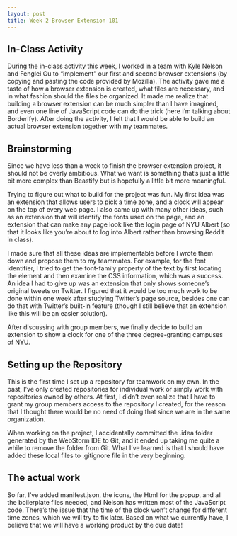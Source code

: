 ```yaml
---
layout: post
title: Week 2 Browser Extension 101
---
```



## In-Class Activity
During the in-class activity this week, I worked in a team with Kyle Nelson and Fenglei Gu to “implement” our first and second browser extensions (by copying and pasting the code provided by Mozilla). The activity gave me a taste of how a browser extension is created, what files are necessary, and in what fashion should the files be organized. It made me realize that building a browser extension can be much simpler than I have imagined, and even one line of JavaScript code can do the trick (here I’m talking about Borderify). After doing the activity, I felt that I would be able to build an actual browser extension together with my teammates. 


## Brainstorming
Since we have less than a week to finish the browser extension project, it should not be overly ambitious. What we want is something that’s just a little bit more complex than Beastify but is hopefully a little bit more meaningful. 

Trying to figure out what to build for the project was fun. My first idea was an extension that allows users to pick a time zone, and a clock will appear on the top of every web page. I also came up with many other ideas, such as an extension that will identify the fonts used on the page, and an extension that can make any page look like the login page of NYU Albert (so that it looks like you’re about to log into Albert rather than browsing Reddit in class).  

I made sure that all these ideas are implementable before I wrote them down and propose them to my teammates. For example, for the font identifier, I tried to get the font-family property of the text by first locating the element and then examine the CSS information, which was a success. An idea I had to give up was an extension that only shows someone’s original tweets on Twitter. I figured that it would be too much work to be done within one week after studying Twitter’s page source, besides one can do that with Twitter’s built-in feature (though I still believe that an extension like this will be an easier solution). 
 
After discussing with group members, we finally decide to build an extension to show a clock for one of the three degree-granting campuses of NYU.


## Setting up the Repository

This is the first time I set up a repository for teamwork on my own. In the past, I’ve only created repositories for individual work or simply work with repositories owned by others.  At first, I didn’t even realize that I have to grant my group members access to the repository I created, for the reason that I thought there would be no need of doing that since we are in the same organization.

When working on the project, I accidentally committed the .idea folder generated by the WebStorm IDE to Git, and it ended up taking me quite a while to remove the folder from Git. What I’ve learned is that I should have added these local files to .gitignore file in the very beginning. 


## The actual work
So far, I’ve added manifest.json, the icons, the Html for the popup, and all the boilerplate files needed, and Nelson has written most of the JavaScript code. There’s the issue that the time of the clock won’t change for different time zones, which we will try to fix later. Based on what we currently have, I believe that we will have a working product by the due date!

